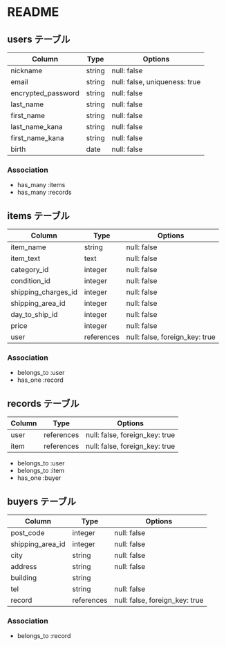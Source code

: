 # README

## users テーブル

| Column                | Type   | Options                       |
| --------------------- | ------ | ----------------------------- |
| nickname              | string | null: false                   |
| email                 | string | null: false, uniqueness: true |
| encrypted_password    | string | null: false                   |
| last_name             | string | null: false                   |
| first_name            | string | null: false                   |
| last_name_kana        | string | null: false                   |
| first_name_kana       | string | null: false                   |
| birth                 | date   | null: false                   |

### Association

- has_many :items
- has_many :records


## items テーブル

| Column              | Type       | Options                        |
| ------------------- | ---------- | ------------------------------ |
| item_name           | string     | null: false                    |
| item_text           | text       | null: false                    |
| category_id         | integer    | null: false                    |
| condition_id        | integer    | null: false                    |
| shipping_charges_id | integer    | null: false                    |
| shipping_area_id    | integer    | null: false                    |
| day_to_ship_id      | integer    | null: false                    |
| price               | integer    | null: false                    |
| user                | references | null: false, foreign_key: true |

### Association

- belongs_to :user
- has_one :record


## records テーブル

| Column    | Type       | Options                        |
| --------- | ---------- | ------------------------------ |
| user      | references | null: false, foreign_key: true |
| item      | references | null: false, foreign_key: true |

- belongs_to :user
- belongs_to :item
- has_one :buyer


## buyers テーブル

| Column           | Type       | Options                        |
| ---------------- | ---------- | ------------------------------ |
| post_code        | integer    | null: false                    |
| shipping_area_id | integer    | null: false                    |
| city             | string     | null: false                    |
| address          | string     | null: false                    |
| building         | string     |                                |
| tel              | string     | null: false                    |
| record           | references | null: false, foreign_key: true |

### Association

- belongs_to :record
